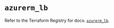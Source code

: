# `azurerm_lb`

Refer to the Terraform Registry for docs: [`azurerm_lb`](https://registry.terraform.io/providers/hashicorp/azurerm/4.45.0/docs/resources/lb).
